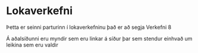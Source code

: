 # Lokaverkefni
Þetta er seinni parturinn í lokaverkefninu það er að segja Verkefni 8

Á aðalsíðunni eru myndir sem eru linkar á síður þar sem stendur einhvað um leikina sem eru valdir

